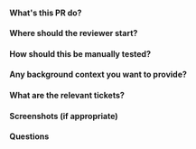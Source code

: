#### What's this PR do?

#### Where should the reviewer start?

#### How should this be manually tested?

#### Any background context you want to provide?

#### What are the relevant tickets?

#### Screenshots (if appropriate)

#### Questions
